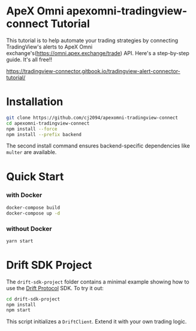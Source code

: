 # ApeX Omni apexomni-tradingview-connect Tutorial

This tutorial is to help automate your trading strategies by connecting TradingView's alerts to ApeX Omni exchange's(https://omni.apex.exchange/trade) API.
Here's a step-by-step guide. It's all free!!

https://tradingview-connector.gitbook.io/tradingview-alert-connector-tutorial/

# Installation

```bash
git clone https://github.com/cj2094/apexomni-tradingview-connect
cd apexomni-tradingview-connect
npm install --force
npm install --prefix backend
```

The second install command ensures backend-specific dependencies like `multer` are available.

# Quick Start

### with Docker

```bash
docker-compose build
docker-compose up -d
```

### without Docker

```bash
yarn start
```

# Drift SDK Project

The `drift-sdk-project` folder contains a minimal example showing how to use the
[Drift Protocol](https://github.com/drift-labs/protocol-v2) SDK. To try it out:

```bash
cd drift-sdk-project
npm install
npm start
```

This script initializes a `DriftClient`. Extend it with your own trading logic.

